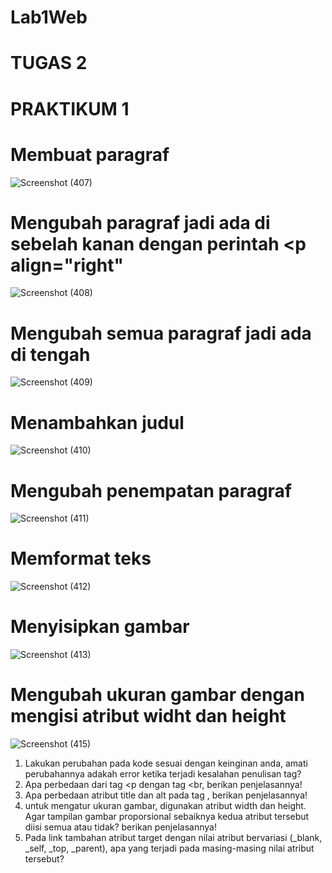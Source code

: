# Lab1Web
# TUGAS 2
# PRAKTIKUM 1
# Membuat paragraf
![Screenshot (407)](https://github.com/user-attachments/assets/1d408bc1-7c74-497c-95a1-12a7602e0942)
#  Mengubah paragraf jadi ada di sebelah kanan dengan perintah <p align="right"
 ![Screenshot (408)](https://github.com/user-attachments/assets/6717326b-e00b-41d8-bc11-2c17ac009211)
#  Mengubah semua paragraf jadi ada di tengah 
![Screenshot (409)](https://github.com/user-attachments/assets/4325a1a1-55d5-461b-af7b-22553ee57701)
#  Menambahkan judul 
![Screenshot (410)](https://github.com/user-attachments/assets/9965cd7f-b501-4106-af4d-eff9494683ba)
#  Mengubah penempatan paragraf
![Screenshot (411)](https://github.com/user-attachments/assets/7aa8fcbd-cf3f-4856-bd39-027d6021f110)
#  Memformat teks
![Screenshot (412)](https://github.com/user-attachments/assets/450a07e3-7b6b-4bd8-b00f-20fb40520922)
#  Menyisipkan gambar
![Screenshot (413)](https://github.com/user-attachments/assets/c55a70ce-6df6-4737-91f2-f2277007beb8)
#  Mengubah ukuran gambar dengan mengisi atribut widht dan height
![Screenshot (415)](https://github.com/user-attachments/assets/da72f95b-699a-44d4-84b6-c1dbdab5d1b3)


1. Lakukan perubahan pada kode sesuai dengan keinginan anda, amati perubahannya adakah error ketika terjadi kesalahan penulisan tag?
2. Apa perbedaan dari tag <p dengan tag <br, berikan penjelasannya!
3. Apa perbedaan atribut title dan alt pada tag <img>, berikan penjelasannya!
4. untuk mengatur ukuran gambar, digunakan atribut width dan height. Agar tampilan gambar proporsional sebaiknya kedua atribut tersebut diisi semua atau tidak? berikan penjelasannya!
5. Pada link tambahan atribut target dengan nilai atribut bervariasi (_blank, _self, _top, _parent), apa yang terjadi pada masing-masing nilai atribut tersebut?




